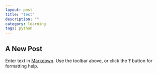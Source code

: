 ```yaml
---
layout: post
title: "test"
description: ""
category: learning
tags: python 
---
```

## A New Post

Enter text in [Markdown](http://daringfireball.net/projects/markdown/). Use the toolbar above, or click the **?** button for formatting help.
